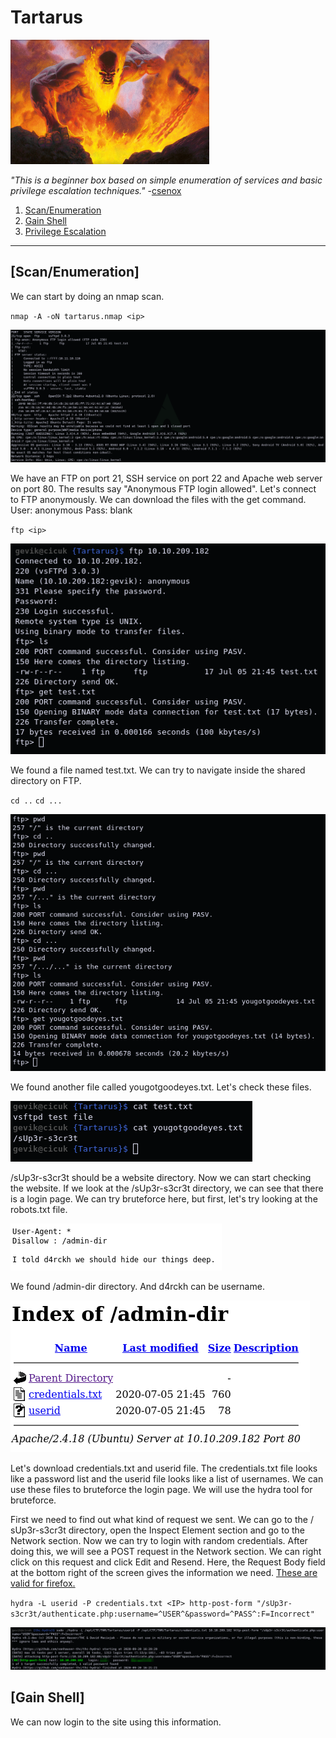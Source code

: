 # Tartarus

[<img src=".Images/tartarus.png" height="199">](https://tryhackme.com/room/tartaraus)

*"This is a beginner box based on simple enumeration of services and basic privilege escalation techniques."* -[csenox](https://tryhackme.com/p/csenox)

1. [Scan/Enumeration](#scan/enumeration)
2. [Gain Shell](#gain-shell)
3. [Privilege Escalation](#privilege-escalation)

******

## [Scan/Enumeration]

We can start by doing an nmap scan.

`nmap -A -oN tartarus.nmap <ip>`

![tartarus-1](.Images/tartarus-1.png)

We have an FTP on port 21, SSH service on port 22 and Apache web server on port 80. The results say "Anonymous FTP login allowed". Let's connect to FTP anonymously. We can download the files with the get command.
User: anonymous
Pass: blank

`ftp <ip>`

![tartarus-2](.Images/tartarus-2.png)

We found a file named test.txt. We can try to navigate inside the shared directory on FTP.

`cd ..`
`cd ...`

![tartarus-3](.Images/tartarus-3.png)

We found another file called yougotgoodeyes.txt. Let's check these files.

![tartarus-4](.Images/tartarus-4.png)

/sUp3r-s3cr3t should be a website directory. Now we can start checking the website. If we look at the /sUp3r-s3cr3t directory, we can see that there is a login page. We can try bruteforce here, but first, let's try looking at the robots.txt file.

![tartarus-5](.Images/tartarus-5.png)

We found /admin-dir directory. And d4rckh can be username.

![tartarus-6](.Images/tartarus-6.png)

Let's download credentials.txt and userid file. The credentials.txt file looks like a password list and the userid file looks like a list of usernames. We can use these files to bruteforce the login page. We will use the hydra tool for bruteforce.

First we need to find out what kind of request we sent. We can go to the / sUp3r-s3cr3t directory, open the Inspect Element section and go to the Network section. Now we can try to login with random credentials. After doing this, we will see a POST request in the Network section. We can right click on this request and click Edit and Resend. Here, the Request Body field at the bottom right of the screen gives the information we need. [These are valid for firefox.](https://bentrobotlabs.wordpress.com/2018/04/02/web-site-login-brute-forcing-with-hydra/)

`hydra -L userid -P credentials.txt <IP> http-post-form "/sUp3r-s3cr3t/authenticate.php:username=^USER^&password=^PASS^:F=Incorrect"`

![tartarus-7](.Images/tartarus-7.png)

## [Gain Shell]

We can now login to the site using this information.


